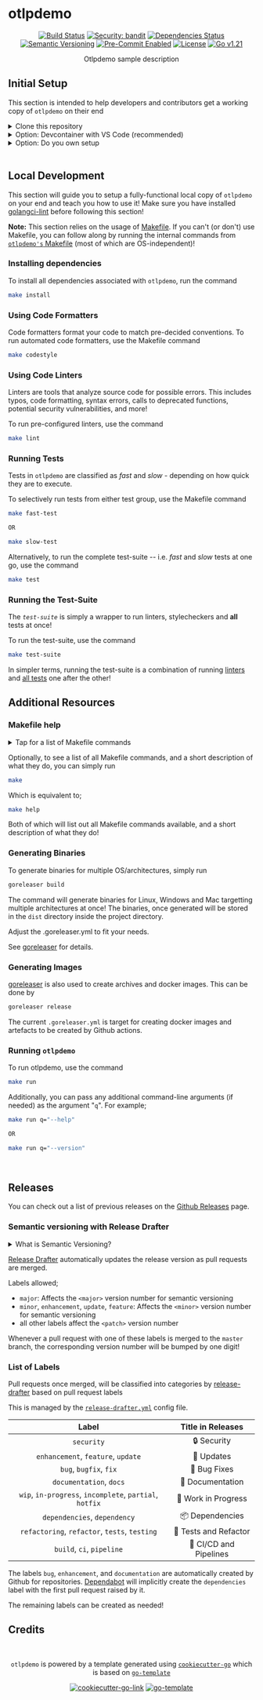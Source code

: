 # otlpdemo

<div align="center">

[![Build Status](https://img.shields.io/github/checks-status/mpapenbr/otlpdemo/main?color=black&style=for-the-badge&logo=github)][github-actions]
[![Security: bandit](https://img.shields.io/badge/Security-GoSec-lightgrey?style=for-the-badge&logo=springsecurity)](https://github.com/securego/gosec)
[![Dependencies Status](https://img.shields.io/badge/Dependencies-Up%20to%20Date-brightgreen?style=for-the-badge&logo=dependabot)][dependabot-pulls]
[![Semantic Versioning](https://img.shields.io/badge/versioning-semantic-black?style=for-the-badge&logo=semver)][github-releases]
[![Pre-Commit Enabled](https://img.shields.io/badge/Pre--Commit-Enabled-blue?style=for-the-badge&logo=pre-commit)][precommit-config]
[![License](https://img.shields.io/github/license/mpapenbr/otlpdemo?color=red&style=for-the-badge)][project-license]
[![Go v1.21](https://img.shields.io/badge/Go-%20v1.21-black?style=for-the-badge&logo=go)][gomod-file]

Otlpdemo sample description

</div>

## Initial Setup

This section is intended to help developers and contributors get a working copy of
`otlpdemo` on their end

<details>
<summary>
    Clone this repository
</summary><br>

```sh
git clone https://github.com/mpapenbr/otlpdemo
cd otlpdemo
```

</details>

<details>
<summary>
    Option: Devcontainer with VS Code (recommended)
</summary><br>

After cloning the repository you already changed into the project dir otlpdemo.

Enter

```sh
code .
```

to fire up VS Code. VS Code will detect the Devcontainer configuration and ask wheter to restart the folder using the devcontainer. Please confirm. After downloading and configuring the container with the required tools and VS code plugins you're (almost) ready to go.

</details>

<details>
<summary>
    Option: Do you own setup
</summary><br>

Install `golangci-lint` from the [official website][golangci-install] for your OS

</details>
<br>

## Local Development

This section will guide you to setup a fully-functional local copy of `otlpdemo`
on your end and teach you how to use it! Make sure you have installed
[golangci-lint][golangci-install] before following this section!

**Note:** This section relies on the usage of [Makefile][makefile-official]. If you
can't (or don't) use Makefile, you can follow along by running the internal commands
from [`otlpdemo's` Makefile][makefile-file] (most of which are
OS-independent)!

### Installing dependencies

To install all dependencies associated with `otlpdemo`, run the
command

```sh
make install
```



### Using Code Formatters

Code formatters format your code to match pre-decided conventions. To run automated code
formatters, use the Makefile command

```sh
make codestyle
```

### Using Code Linters

Linters are tools that analyze source code for possible errors. This includes typos,
code formatting, syntax errors, calls to deprecated functions, potential security
vulnerabilities, and more!

To run pre-configured linters, use the command

```sh
make lint
```

### Running Tests

Tests in `otlpdemo` are classified as _fast_ and _slow_ - depending
on how quick they are to execute.

To selectively run tests from either test group, use the Makefile command

```sh
make fast-test

OR

make slow-test
```

Alternatively, to run the complete test-suite -- i.e. _fast_ and _slow_ tests at one
go, use the command

```sh
make test
```

### Running the Test-Suite

The _`test-suite`_ is simply a wrapper to run linters, stylecheckers and **all** tests
at once!

To run the test-suite, use the command

```sh
make test-suite
```

In simpler terms, running the test-suite is a combination of running [linters](#using-code-linters)
and [all tests](#running-tests) one after the other!
<br>

## Additional Resources

### Makefile help

<details>
<summary>
    Tap for a list of Makefile commands
</summary><br>

| Command |                             Description                             | Prerequisites |
| :-----: | :-----------------------------------------------------------------: | :-----------: |
| `help`  | Generate help dialog listing all Makefile commands with description |      NA       |

| `install` | Fetch project dependencies | NA |
| `codestyle` | Run code-formatters | golangci-lint |
| `lint` | Check codestyle and run linters | golangci-lint |
| `test` | Run **all** tests | NA |
| `fast-tests` | Selectively run _fast_ tests | NA |
| `slow-tests` | Selectively run _slow_ tests | NA |
| `test-suite` | Check codestyle, run linters and **all** tests | golangci-lint |
| `run` | Run _otlpdemo_ | NA |

<br>
</details>

Optionally, to see a list of all Makefile commands, and a short description of what they
do, you can simply run

```sh
make
```

Which is equivalent to;

```sh
make help
```

Both of which will list out all Makefile commands available, and a short description
of what they do!

### Generating Binaries

To generate binaries for multiple OS/architectures, simply run

```sh
goreleaser build
```

The command will generate binaries for Linux, Windows and Mac targetting multiple
architectures at once! The binaries, once generated will be stored in the `dist`
directory inside the project directory.

Adjust the .goreleaser.yml to fit your needs.

See [goreleaser] for details.

### Generating Images

[goreleaser] is also used to create archives and docker images. This can be done by

```sh
goreleaser release
```

The current `.goreleaser.yml` is target for creating docker images and artefacts to be created by Github actions.



### Running `otlpdemo`

To run otlpdemo, use the command

```sh
make run
```

Additionally, you can pass any additional command-line arguments (if needed) as the
argument "`q`". For example;

```sh
make run q="--help"

OR

make run q="--version"
```

<br>

## Releases

You can check out a list of previous releases on the [Github Releases][github-releases]
page.

### Semantic versioning with Release Drafter

<details>
    <summary>
        What is Semantic Versioning?
    </summary><br>

Semantic versioning is a versioning scheme aimed at making software management easier.
Following semantic versioning, version identifiers are divided into three parts;

```sh
    <major>.<minor>.<patch>
```

> MAJOR version when you make incompatible API changes [breaking changes]<br>
> MINOR version when you add functionality in a backwards compatible manner [more features]<br>
> PATCH version when you make backwards compatible bug fixes [bug fixes and stuff]<br>

For a more detailed description, head over to [semver.org][semver-link]

</details>

[Release Drafter][release-drafter] automatically updates the release version as pull
requests are merged.

Labels allowed;

-   `major`: Affects the `<major>` version number for semantic versioning
-   `minor`, `enhancement`, `update`, `feature`: Affects the `<minor>` version number for semantic versioning
-   all other labels affect the `<patch>` version number

Whenever a pull request with one of these labels is merged to the `master` branch,
the corresponding version number will be bumped by one digit!

### List of Labels

Pull requests once merged, will be classified into categories by
[release-drafter][release-drafter] based on pull request labels

This is managed by the [`release-drafter.yml`][release-drafter-config] config file.

|                        **Label**                        |      **Title in Releases**      |
| :-----------------------------------------------------: | :-----------------------------: |
|                       `security`                        |         :lock: Security         |
|           `enhancement`, `feature`, `update`            |        :rocket: Updates         |
|                 `bug`, `bugfix`, `fix`                  |         :bug: Bug Fixes         |
|                 `documentation`, `docs`                 |      :memo: Documentation       |
| `wip`, `in-progress`, `incomplete`, `partial`, `hotfix` | :construction: Work in Progress |
|              `dependencies`, `dependency`               |     :package: Dependencies      |
|      `refactoring`, `refactor`, `tests`, `testing`      | :test_tube: Tests and Refactor  |
|                `build`, `ci`, `pipeline`                |   :robot: CI/CD and Pipelines   |

The labels `bug`, `enhancement`, and `documentation` are automatically created by Github
for repositories. [Dependabot][dependabot-link] will implicitly create the
`dependencies` label with the first pull request raised by it.

The remaining labels can be created as needed!
<br>

## Credits

<div align="center"><br>

`otlpdemo` is powered by a template generated using [`cookiecutter-go`][cookiecutter-go-link] which is based on [`go-template`][go-template-link]

[![cookiecutter-go-link](https://img.shields.io/badge/cookiecutter--go-black?style=for-the-badge&logo=go)][cookiecutter-go-link]
[![go-template](https://img.shields.io/badge/go--template-black?style=for-the-badge&logo=go)][go-template-link]

</div>

[makefile-file]: ./Makefile
[project-license]: ./LICENSE
[github-actions]: ../../actions
[github-releases]: ../../releases
[precommit-config]: ./.pre-commit-config.yaml

[gomod-file]: ../main/go.mod
[github-actions-tests]: ../../actions/workflows/tests.yml
[dependabot-pulls]: ../../pulls?utf8=%E2%9C%93&q=is%3Apr%20author%3Aapp%2Fdependabot

[semver-link]: https://semver.org
[pre-commit]: https://pre-commit.com
[github-repo]: https://github.com/new
[gitlab-repo]: https://gitlab.com/new
[dependabot-link]: https://dependabot.com
[githooks]: https://git-scm.com/docs/githooks
[goreleaser]: https://goreleaser.com/intro/
[python-install]: https://www.python.org/downloads
[release-drafter-config]: ./.github/release-drafter.yml
[makefile-official]: https://www.gnu.org/software/make
[pip-install]: https://pip.pypa.io/en/stable/installation
[codecov-docs]: https://docs.codecov.com/docs#basic-usage
[go-template-link]: https://github.com/notsatan/go-template
[golangci-install]: https://golangci-lint.run/usage/install
[cookiecutter-link]: https://github.com/cookiecutter/cookiecutter
[cookiecutter-go-link]: https://github.com/mpapenbr/cookiecutter-go
[release-drafter]: https://github.com/marketplace/actions/release-drafter
[creating-secrets]: https://docs.github.com/en/actions/security-guides/encrypted-secrets#creating-encrypted-secrets-for-a-repository
[linting-golang]: https://freshman.tech/linting-golang/
